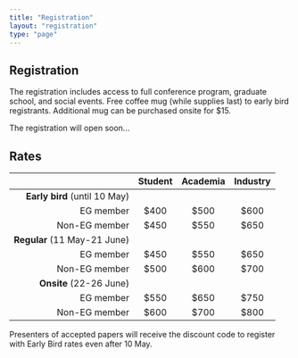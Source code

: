 ```yaml
---
title: "Registration"
layout: "registration"
type: "page"
---
```


<div style="margin-top: 20px;"></div>

## Registration

The registration includes access to full conference program, graduate school, and social events. Free coffee mug (while supplies last) to early bird registrants. Additional mug can be purchased onsite for $15.

The registration will open soon...
<!-- Use the following link to register: -->

## Rates

|  | Student | Academia | Industry |
|----------:|:----------:|:----------:|:----------:|
| **Early bird** (until 10 May) |  |  |  |
| EG member | $400 | $500 | $600 |
| Non-EG member | $450 | $550 | $650 |
| **Regular** (11 May-21 June) | | | |
| EG member | $450 | $550 | $650 |
| Non-EG member | $500 | $600 | $700 |
| **Onsite** (22-26 June) |  |  |  |
| EG member | $550 | $650 | $750 |
| Non-EG member | $600 | $700 | $800 |


Presenters of accepted papers will receive the discount code to register with Early Bird rates even after 10 May. 


